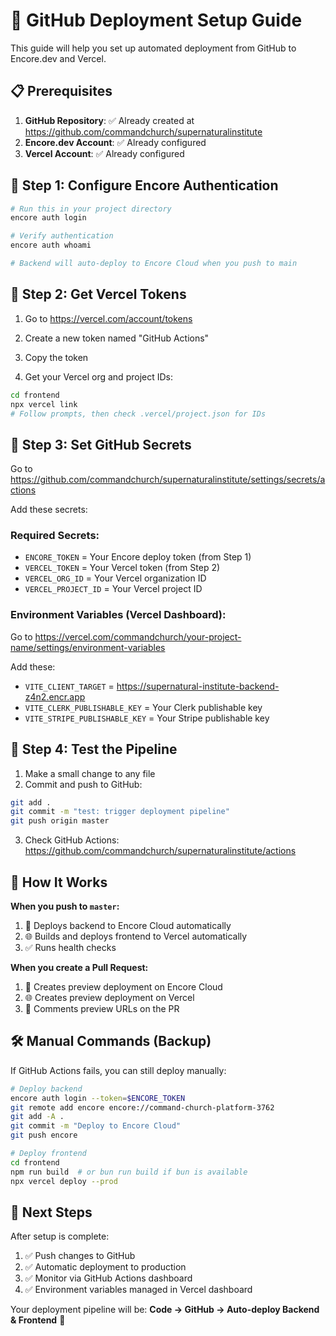 # 🚀 GitHub Deployment Setup Guide

This guide will help you set up automated deployment from GitHub to Encore.dev and Vercel.

## 📋 **Prerequisites**

1. **GitHub Repository**: ✅ Already created at https://github.com/commandchurch/supernaturalinstitute
2. **Encore.dev Account**: ✅ Already configured
3. **Vercel Account**: ✅ Already configured

## 🔧 **Step 1: Configure Encore Authentication**

```bash
# Run this in your project directory
encore auth login

# Verify authentication
encore auth whoami

# Backend will auto-deploy to Encore Cloud when you push to main
```

## 🔧 **Step 2: Get Vercel Tokens**

1. Go to https://vercel.com/account/tokens
2. Create a new token named "GitHub Actions"
3. Copy the token

4. Get your Vercel org and project IDs:
```bash
cd frontend
npx vercel link
# Follow prompts, then check .vercel/project.json for IDs
```

## 🔧 **Step 3: Set GitHub Secrets**

Go to https://github.com/commandchurch/supernaturalinstitute/settings/secrets/actions

Add these secrets:

### **Required Secrets:**
- `ENCORE_TOKEN` = Your Encore deploy token (from Step 1)
- `VERCEL_TOKEN` = Your Vercel token (from Step 2)
- `VERCEL_ORG_ID` = Your Vercel organization ID
- `VERCEL_PROJECT_ID` = Your Vercel project ID

### **Environment Variables (Vercel Dashboard):**
Go to https://vercel.com/commandchurch/your-project-name/settings/environment-variables

Add these:
- `VITE_CLIENT_TARGET` = https://supernatural-institute-backend-z4n2.encr.app
- `VITE_CLERK_PUBLISHABLE_KEY` = Your Clerk publishable key
- `VITE_STRIPE_PUBLISHABLE_KEY` = Your Stripe publishable key

## 🚀 **Step 4: Test the Pipeline**

1. Make a small change to any file
2. Commit and push to GitHub:
```bash
git add .
git commit -m "test: trigger deployment pipeline"
git push origin master
```

3. Check GitHub Actions: https://github.com/commandchurch/supernaturalinstitute/actions

## 🔄 **How It Works**

**When you push to `master`:**
1. 🔧 Deploys backend to Encore Cloud automatically
2. 🌐 Builds and deploys frontend to Vercel automatically  
3. ✅ Runs health checks

**When you create a Pull Request:**
1. 🔧 Creates preview deployment on Encore Cloud
2. 🌐 Creates preview deployment on Vercel
3. 💬 Comments preview URLs on the PR

## 🛠️ **Manual Commands (Backup)**

If GitHub Actions fails, you can still deploy manually:

```bash
# Deploy backend
encore auth login --token=$ENCORE_TOKEN
git remote add encore encore://command-church-platform-3762
git add -A .
git commit -m "Deploy to Encore Cloud"
git push encore

# Deploy frontend  
cd frontend
npm run build  # or bun run build if bun is available
npx vercel deploy --prod
```

## 🎯 **Next Steps**

After setup is complete:
1. ✅ Push changes to GitHub
2. ✅ Automatic deployment to production
3. ✅ Monitor via GitHub Actions dashboard
4. ✅ Environment variables managed in Vercel dashboard

Your deployment pipeline will be: **Code → GitHub → Auto-deploy Backend & Frontend** 🚀
